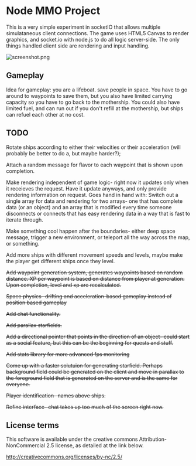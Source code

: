 Node MMO Project
================

This is a very simple experiment in socketIO that allows multiple simulataneous client connections. The game uses HTML5 Canvas to render graphics, and socket.io with node.js to do all logic server-side. The only things handled client side are rendering and input handling.

![screenshot.png](https://github.com/swiecki/node-mmo/raw/master/screenshot.png "Screenshot")

Gameplay
--------

Idea for gameplay: you are a lifeboat. save people in space. You have to go around to waypoints to save them, but you also have limited carrying capacity so you have to go back to the mothership. You could also have limited fuel, and can run out if you don't refill at the mothership, but ships can refuel each other at no cost.

TODO
----

Rotate ships according to either their velocities or their acceleration (will probably be better to do a, but maybe harder?);

Attach a random message for flavor to each waypoint that is shown upon completion.

Make rendering independent of game logic- right now it updates only when it receieves the request. Have it update anyways, and only provide rendering information on request. Goes hand in hand with: Switch out a single array for data and rendering for two arrays- one that has complete data (or an object) and an array that is modified every time someone disconnects or connects that has easy rendering data in a way that is fast to iterate through.

Make something cool happen after the boundaries- either deep space message, trigger a new environment, or teleport all the way across the map, or something.

Add more ships with different movement speeds and levels, maybe make the player get different ships once they level.

~~Add waypoint generation system, generates waypoints based on random distance. XP per waypoint is based on distance from player at generation. Upon completion, level and xp are recalculated.~~

~~Space physics- drifting and acceleration-based gameplay instead of position based gameplay~~

~~Add chat functionality.~~

~~Add parallax starfields.~~

~~Add a directional pointer that points in the direction of an object- could start as a social feature, but this can be the beginning for quests and stuff.~~

~~Add stats library for more advanced fps monitoring~~

~~Come up with a faster solutuion for generating starfield. Perhaps background field could be generated on the client and move in parallax to the foreground field that is generated on the server and is the same for everyone.~~

~~Player identification- names above ships.~~

~~Refine interface- chat takes up too much of the screen right now.~~

License terms
-------------

This software is available under the creative commons Attribution-NonCommercial 2.5 license, as detailed at the link below.

http://creativecommons.org/licenses/by-nc/2.5/
